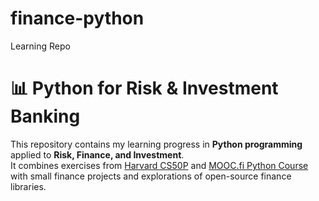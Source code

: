 # finance-python
Learning Repo
# 📊 Python for Risk & Investment Banking

This repository contains my learning progress in **Python programming** applied to **Risk, Finance, and Investment**.  
It combines exercises from [Harvard CS50P](https://cs50.harvard.edu/python/) and [MOOC.fi Python Course](https://programming-25.mooc.fi/) with small finance projects and explorations of open-source finance libraries.